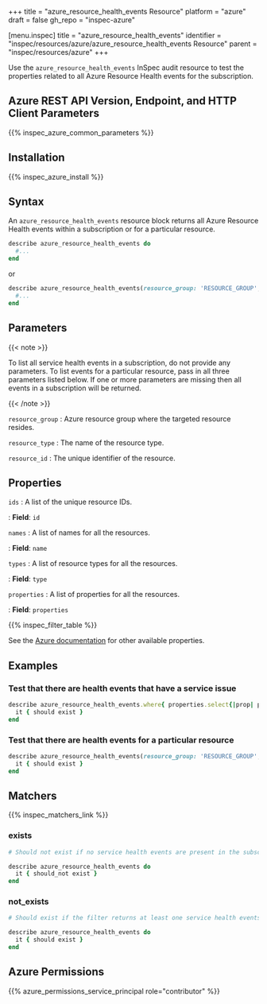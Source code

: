 +++
title = "azure_resource_health_events Resource"
platform = "azure"
draft = false
gh_repo = "inspec-azure"

[menu.inspec]
title = "azure_resource_health_events"
identifier = "inspec/resources/azure/azure_resource_health_events Resource"
parent = "inspec/resources/azure"
+++

Use the `azure_resource_health_events` InSpec audit resource to test the properties related to all Azure Resource Health events for the subscription.

## Azure REST API Version, Endpoint, and HTTP Client Parameters

{{% inspec_azure_common_parameters %}}

## Installation

{{% inspec_azure_install %}}

## Syntax

An `azure_resource_health_events` resource block returns all Azure Resource Health events within a subscription or for a particular resource.

```ruby
describe azure_resource_health_events do
  #...
end
```

or

```ruby
describe azure_resource_health_events(resource_group: 'RESOURCE_GROUP', resource_type: 'RESOURCE_TYPE', resource_id: 'RESOURCE_ID') do
  #...
end
```

## Parameters

{{< note >}}

To list all service health events in a subscription, do not provide any parameters.
To list events for a particular resource, pass in all three parameters listed below.
If one or more parameters are missing then all events in a subscription will be returned.

{{< /note >}}

`resource_group`
: Azure resource group where the targeted resource resides.

`resource_type`
: The name of the resource type.

`resource_id`
: The unique identifier of the resource.

## Properties

`ids`
: A list of the unique resource IDs.

: **Field**: `id`

`names`
: A list of names for all the resources.

: **Field**: `name`

`types`
: A list of resource types for all the resources.

: **Field**: `type`

`properties`
: A list of properties for all the resources.

: **Field**: `properties`

{{% inspec_filter_table %}}

See the [Azure documentation](https://docs.microsoft.com/en-us/rest/api/resourcehealth/events/list-by-single-resource) for other available properties.

## Examples

### Test that there are health events that have a service issue

```ruby
describe azure_resource_health_events.where{ properties.select{|prop| prop.eventType == 'ServiceIssue' } } do
  it { should exist }
end
```

### Test that there are health events for a particular resource

```ruby
describe azure_resource_health_events(resource_group: 'RESOURCE_GROUP', resource_type: 'RESOURCE_TYPE', resource_id: 'RESOURCE_ID') do
  it { should exist }
end
```

## Matchers

{{% inspec_matchers_link %}}

### exists

```ruby
# Should not exist if no service health events are present in the subscription.

describe azure_resource_health_events do
  it { should_not exist }
end
```

### not_exists

```ruby
# Should exist if the filter returns at least one service health events in the subscription.

describe azure_resource_health_events do
  it { should exist }
end
```

## Azure Permissions

{{% azure_permissions_service_principal role="contributor" %}}

